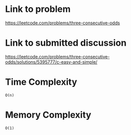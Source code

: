 # Link to problem
https://leetcode.com/problems/three-consecutive-odds

# Link to submitted discussion
https://leetcode.com/problems/three-consecutive-odds/solutions/5395777/c-easy-and-simple/

# Time Complexity
`O(n)`

# Memory Complexity
`O(1)`
